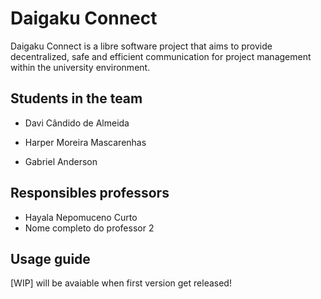 # Daigaku Connect

Daigaku Connect is a libre software project that aims to provide decentralized, safe and efficient communication for project management within the university environment.

## Students in the team

* Davi Cândido de Almeida

* Harper Moreira Mascarenhas

* Gabriel Anderson

## Responsibles professors

* Hayala Nepomuceno Curto
* Nome completo do professor 2

## Usage guide

[WIP] will be avaiable when first version get released!